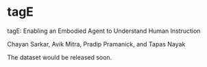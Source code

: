 # tagE
tagE: Enabling an Embodied Agent to Understand Human Instruction

Chayan Sarkar, Avik Mitra, Pradip Pramanick, and Tapas Nayak



The dataset would be released soon.
